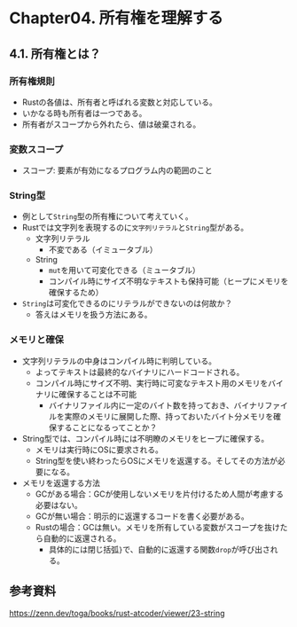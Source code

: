# Chapter04. 所有権を理解する
## 4.1. 所有権とは？
### 所有権規則
* Rustの各値は、所有者と呼ばれる変数と対応している。
* いかなる時も所有者は一つである。
* 所有者がスコープから外れたら、値は破棄される。
### 変数スコープ
* スコープ: 要素が有効になるプログラム内の範囲のこと
### String型
* 例として`String`型の所有権について考えていく。
* Rustでは文字列を表現するのに`文字列リテラル`と`String`型がある。
    * 文字列リテラル
        * 不変である（イミュータブル）
    * String
        * `mut`を用いて可変化できる（ミュータブル）
        * コンパイル時にサイズ不明なテキストも保持可能（ヒープにメモリを確保するため）
* `String`は可変化できるのにリテラルができないのは何故か？
    * 答えはメモリを扱う方法にある。
### メモリと確保
* 文字列リテラルの中身はコンパイル時に判明している。
    * よってテキストは最終的なバイナリにハードコードされる。
    * コンパイル時にサイズ不明、実行時に可変なテキスト用のメモリをバイナリに確保することは不可能
        * バイナリファイル内に一定のバイト数を持っておき、バイナリファイルを実際のメモリに展開した際、持っておいたバイト分メモリを確保することになるってことか？
* String型では、コンパイル時には不明瞭のメモリをヒープに確保する。
    * メモリは実行時にOSに要求される。
    * String型を使い終わったらOSにメモリを返還する。そしてその方法が必要になる。
* メモリを返還する方法
    * GCがある場合：GCが使用しないメモリを片付けるため人間が考慮する必要はない。
    * GCが無い場合：明示的に返還するコードを書く必要がある。
    * Rustの場合：GCは無い。メモリを所有している変数がスコープを抜けたら自動的に返還される。
        * 具体的には閉じ括弧`}`で、自動的に返還する関数`drop`が呼び出される。



## 参考資料
https://zenn.dev/toga/books/rust-atcoder/viewer/23-string
